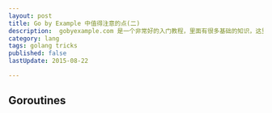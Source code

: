 ```yaml
---
layout: post
title: Go by Example 中值得注意的点(二)
description:  gobyexample.com 是一个非常好的入门教程，里面有很多基础的知识，这里主要记录一些比较有“新意”的点。这是第二部分。这些笔记记得越来越细了，本来只打算记一些比较有新意的东西的，现在想记就记了。
category: lang
tags: golang tricks
published: false
lastUpdate: 2015-08-22

---
```


## Goroutines ##
